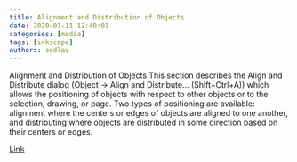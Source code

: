 ```yaml
---
title: Alignment and Distribution of Objects
date: 2020-01-11 12:40:01
categories: [media]
tags: [inkscape]
authors: sedlav
---
```


Alignment and Distribution of Objects This section describes the Align and Distribute dialog (Object → Align and Distribute... (Shift+Ctrl+A)) which allows the positioning of objects with respect to other objects or to the selection, drawing, or page. Two types of positioning are available: alignment where the centers or edges of objects are aligned to one another, and distributing where objects are distributed in some direction based on their centers or edges.

[Link](http://tavmjong.free.fr/INKSCAPE/MANUAL/html/Align.html)
